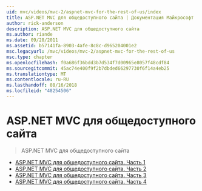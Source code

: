 ```yaml
---
uid: mvc/videos/mvc-2/aspnet-mvc-for-the-rest-of-us/index
title: ASP.NET MVC для общедоступного сайта | Документация Майкрософт
author: rick-anderson
description: ASP.NET MVC для общедоступного сайта
ms.author: riande
ms.date: 09/28/2011
ms.assetid: b57141fa-8903-4afe-8c8c-d965204001e2
msc.legacyurl: /mvc/videos/mvc-2/aspnet-mvc-for-the-rest-of-us
msc.type: chapter
ms.openlocfilehash: f0a686f36bdd3b7d534f7d00965e8057f48cdf84
ms.sourcegitcommit: 45ac74e400f9f2b7dbded66297730f6f14a4eb25
ms.translationtype: MT
ms.contentlocale: ru-RU
ms.lasthandoff: 08/16/2018
ms.locfileid: "48254506"
---
```

<a name="aspnet-mvc-for-the-rest-of-us"></a>ASP.NET MVC для общедоступного сайта
====================
> ASP.NET MVC для общедоступного сайта


- [ASP.NET MVC для общедоступного сайта. Часть 1](aspnet-mvc-for-the-rest-of-us-part-1.md)
- [ASP.NET MVC для общедоступного сайта. Часть 2](aspnet-mvc-for-the-rest-of-us-part-2.md)
- [ASP.NET MVC для общедоступного сайта. Часть 3](aspnet-mvc-for-the-rest-of-us-part-3.md)
- [ASP.NET MVC для общедоступного сайта. Часть 4](aspnet-mvc-for-the-rest-of-us-part-4.md)
